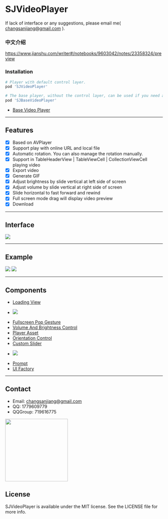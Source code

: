# SJVideoPlayer

If lack of interface or any suggestions, please email me( changsanjiang@gmail.com ).

### 中文介绍
https://www.jianshu.com/writer#/notebooks/9603042/notes/23358324/preview

### Installation
```ruby
# Player with default control layer.
pod 'SJVideoPlayer'

# The base player, without the control layer, can be used if you need a custom control layer.
pod 'SJBaseVideoPlayer'
```
- [Base Video Player](https://github.com/changsanjiang/SJBaseVideoPlayer)

___

## Features
- [x] Based on AVPlayer
- [x] Support play with online URL and local file
- [x] Automatic rotation. You can also manage the rotation manually.
- [x] Support in TableHeaderView | TableViewCell | CollectionViewCell playing video
- [x] Export video
- [x] Generate GIF
- [x] Adjust brightness by slide vertical at left side of screen
- [x] Adjust volume by slide vertical at right side of screen
- [x] Slide horizontal to fast forward and rewind
- [x] Full screen mode drag will display video preview
- [x] Download
___

## Interface
<img src="https://github.com/changsanjiang/SJBaseVideoPlayer/blob/master/Project/SJBaseVideoPlayer.png" />

___

## Example
<img src="https://github.com/changsanjiang/SJVideoPlayer/blob/master/SJVideoPlayerProject/SJVideoPlayerProject/play.gif" />
<img src="https://github.com/changsanjiang/SJVideoPlayer/blob/master/SJVideoPlayerProject/SJVideoPlayerProject/export.gif" />

___

## Components
* [Loading View](https://github.com/changsanjiang/SJLoadingView)
- <img src="https://github.com/changsanjiang/SJVideoPlayer/blob/master/SJVideoPlayerProject/SJVideoPlayerProject/loading.gif" />
* [Fullscreen Pop Gesture](https://github.com/changsanjiang/SJFullscreenPopGesture)<br/>
* [Volume And Brightness Control](https://github.com/changsanjiang/SJVolBrigControl)
* [Player Asset](https://github.com/changsanjiang/SJVideoPlayerAssetCarrier)
* [Orientation Control](https://github.com/changsanjiang/SJOrentationObserver)
* [Custom Slider](https://github.com/changsanjiang/SJSlider)
- <img src="https://github.com/changsanjiang/SJVideoPlayer/blob/master/SJVideoPlayerProject/SJVideoPlayerProject/slider.gif" />
* [Prompt](https://github.com/changsanjiang/SJPrompt)
* [UI Factory](https://github.com/changsanjiang/SJUIFactory)
___

## Contact
* Email: changsanjiang@gmail.com
* QQ: 1779609779
* QQGroup: 719616775 
<img src="https://github.com/changsanjiang/SJVideoPlayer/blob/master/SJVideoPlayerProject/SJVideoPlayerProject/Group.jpeg" width="200"  />

## License
SJVideoPlayer is available under the MIT license. See the LICENSE file for more info.

